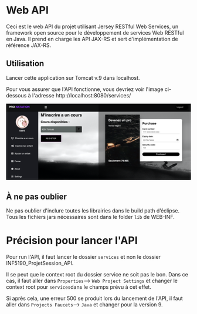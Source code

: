 # Web API

Ceci est le web API du projet utilisant Jersey RESTful Web Services, un framework open source pour le développement de services Web RESTful en Java. Il prend en charge les API JAX-RS et sert d'implémentation de référence JAX-RS.

## Utilisation
Lancer cette application sur Tomcat v.9 dans localhost.

Pour vous assurer que l'API fonctionne, vous devriez voir l'image ci-dessous à l'adresse http://localhost:8080/services/

![jersey](/preview.png)


## À ne pas oublier
Ne pas oublier d'inclure toutes les librairies dans le build path d’éclipse. Tous les fichiers jars nécessaires sont dans le folder `lib` de WEB-INF.

# Précision pour lancer l'API
Pour run l'API, il faut lancer le dossier `services` et non le dossier INF5190_ProjetSession_API.

Il se peut que le context root du dossier service ne soit pas le bon. Dans ce cas, il faut aller dans `Properties`--> `Web Project Settings` et changer le context root pour `services`dans le champs prévu à cet effet.

Si après cela, une erreur 500 se produit lors du lancement de l'API, il faut aller dans `Projects Faucets`--> `Java` et changer pour la version 9.
